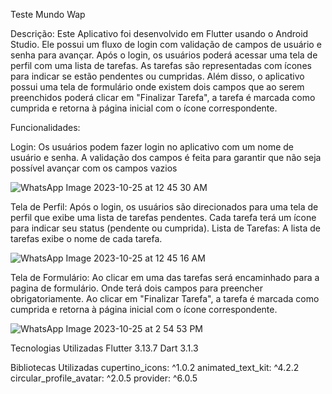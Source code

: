 Teste Mundo Wap


Descrição:
Este Aplicativo foi desenvolvido em Flutter usando o Android Studio. Ele possui um fluxo de login com validação de campos de usuário e senha para avançar. Após o login, os usuários poderá acessar uma tela de perfil com uma lista de tarefas. As tarefas são representadas com ícones para indicar se estão pendentes ou cumpridas. Além disso, o aplicativo possui uma tela de formulário onde existem dois campos que ao serem preenchidos poderá clicar em "Finalizar Tarefa", a tarefa é marcada como cumprida e retorna à página inicial com o ícone correspondente.

Funcionalidades:

Login: Os usuários podem fazer login no aplicativo com um nome de usuário e senha. A validação dos campos é feita para garantir que não seja possível avançar com os campos vazios

![WhatsApp Image 2023-10-25 at 12 45 30 AM](https://github.com/dan579/teste_mundo-wap/assets/98837347/230592fc-96be-48e8-bc6e-ec2848ecb464)

Tela de Perfil: Após o login, os usuários são direcionados para uma tela de perfil que exibe uma lista de tarefas pendentes. Cada tarefa terá um ícone para indicar seu status (pendente ou cumprida).
Lista de Tarefas: A lista de tarefas exibe o nome de cada tarefa. 

![WhatsApp Image 2023-10-25 at 12 45 16 AM](https://github.com/dan579/teste_mundo-wap/assets/98837347/219c274e-987c-4098-9e21-ce8a79262972)

Tela de Formulário: Ao clicar em uma das tarefas será encaminhado para a pagina de formulário. Onde terá dois campos para preencher obrigatoriamente. Ao clicar em "Finalizar Tarefa", a tarefa é marcada como cumprida e retorna à página inicial com o ícone correspondente.

![WhatsApp Image 2023-10-25 at 2 54 53 PM](https://github.com/dan579/teste-mundo-wap/assets/98837347/089c0d71-397e-49eb-8ead-cbdc1e4ad8a2)



Tecnologias Utilizadas 
  Flutter 3.13.7
  Dart 3.1.3 

Bibliotecas Utilizadas
  cupertino_icons: ^1.0.2
  animated_text_kit: ^4.2.2
  circular_profile_avatar: ^2.0.5
  provider: ^6.0.5
